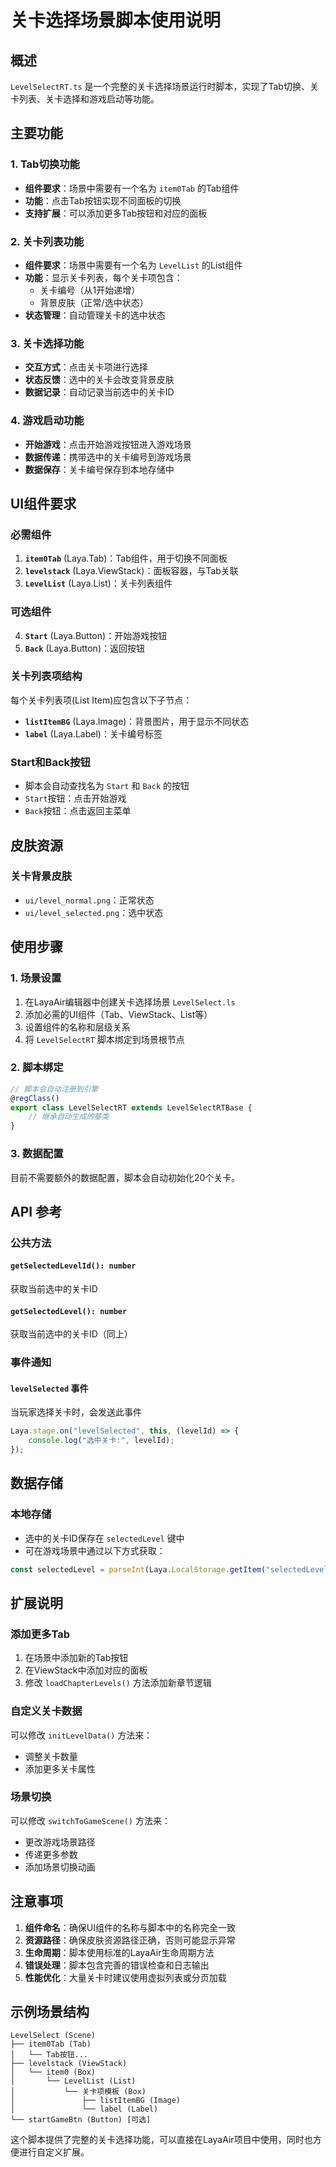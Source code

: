 # 关卡选择场景脚本使用说明

## 概述
`LevelSelectRT.ts` 是一个完整的关卡选择场景运行时脚本，实现了Tab切换、关卡列表、关卡选择和游戏启动等功能。

## 主要功能

### 1. Tab切换功能
- **组件要求**：场景中需要有一个名为 `item0Tab` 的Tab组件
- **功能**：点击Tab按钮实现不同面板的切换
- **支持扩展**：可以添加更多Tab按钮和对应的面板

### 2. 关卡列表功能
- **组件要求**：场景中需要有一个名为 `LevelList` 的List组件
- **功能**：显示关卡列表，每个关卡项包含：
  - 关卡编号（从1开始递增）
  - 背景皮肤（正常/选中状态）
- **状态管理**：自动管理关卡的选中状态

### 3. 关卡选择功能
- **交互方式**：点击关卡项进行选择
- **状态反馈**：选中的关卡会改变背景皮肤
- **数据记录**：自动记录当前选中的关卡ID

### 4. 游戏启动功能
- **开始游戏**：点击开始游戏按钮进入游戏场景
- **数据传递**：携带选中的关卡编号到游戏场景
- **数据保存**：关卡编号保存到本地存储中

## UI组件要求

### 必需组件
1. **`item0Tab`** (Laya.Tab)：Tab组件，用于切换不同面板
2. **`levelstack`** (Laya.ViewStack)：面板容器，与Tab关联
3. **`LevelList`** (Laya.List)：关卡列表组件

### 可选组件
4. **`Start`** (Laya.Button)：开始游戏按钮
5. **`Back`** (Laya.Button)：返回按钮

### 关卡列表项结构
每个关卡列表项(List Item)应包含以下子节点：
- **`listItemBG`** (Laya.Image)：背景图片，用于显示不同状态
- **`label`** (Laya.Label)：关卡编号标签

### Start和Back按钮
- 脚本会自动查找名为 `Start` 和 `Back` 的按钮
- `Start`按钮：点击开始游戏
- `Back`按钮：点击返回主菜单

## 皮肤资源

### 关卡背景皮肤
- `ui/level_normal.png`：正常状态
- `ui/level_selected.png`：选中状态

## 使用步骤

### 1. 场景设置
1. 在LayaAir编辑器中创建关卡选择场景 `LevelSelect.ls`
2. 添加必需的UI组件（Tab、ViewStack、List等）
3. 设置组件的名称和层级关系
4. 将 `LevelSelectRT` 脚本绑定到场景根节点

### 2. 脚本绑定
```typescript
// 脚本会自动注册到引擎
@regClass()
export class LevelSelectRT extends LevelSelectRTBase {
    // 继承自动生成的基类
}
```

### 3. 数据配置
目前不需要额外的数据配置，脚本会自动初始化20个关卡。

## API 参考

### 公共方法

#### `getSelectedLevelId(): number`
获取当前选中的关卡ID

#### `getSelectedLevel(): number`
获取当前选中的关卡ID（同上）

### 事件通知

#### `levelSelected` 事件
当玩家选择关卡时，会发送此事件
```typescript
Laya.stage.on("levelSelected", this, (levelId) => {
    console.log("选中关卡:", levelId);
});
```

## 数据存储

### 本地存储
- 选中的关卡ID保存在 `selectedLevel` 键中
- 可在游戏场景中通过以下方式获取：
```typescript
const selectedLevel = parseInt(Laya.LocalStorage.getItem("selectedLevel") || "1");
```

## 扩展说明

### 添加更多Tab
1. 在场景中添加新的Tab按钮
2. 在ViewStack中添加对应的面板
3. 修改 `loadChapterLevels()` 方法添加新章节逻辑

### 自定义关卡数据
可以修改 `initLevelData()` 方法来：
- 调整关卡数量
- 添加更多关卡属性

### 场景切换
可以修改 `switchToGameScene()` 方法来：
- 更改游戏场景路径
- 传递更多参数
- 添加场景切换动画

## 注意事项

1. **组件命名**：确保UI组件的名称与脚本中的名称完全一致
2. **资源路径**：确保皮肤资源路径正确，否则可能显示异常
3. **生命周期**：脚本使用标准的LayaAir生命周期方法
4. **错误处理**：脚本包含完善的错误检查和日志输出
5. **性能优化**：大量关卡时建议使用虚拟列表或分页加载

## 示例场景结构

```
LevelSelect (Scene)
├── item0Tab (Tab)
│   └── Tab按钮...
├── levelstack (ViewStack)  
│   └── item0 (Box)
│       └── LevelList (List)
│           └── 关卡项模板 (Box)
│               ├── listItemBG (Image)
│               └── label (Label)
└── startGameBtn (Button) [可选]
```

这个脚本提供了完整的关卡选择功能，可以直接在LayaAir项目中使用，同时也方便进行自定义扩展。
